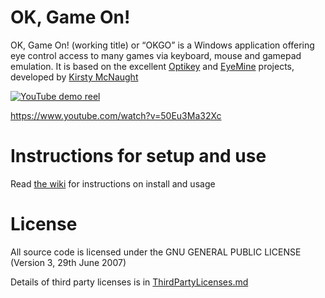 # OK, Game On!

OK, Game On! (working title) or “OKGO” is a Windows application offering eye control access to many games via keyboard, mouse and gamepad emulation. It is based on the excellent [Optikey](https://github.com/OptiKey/OptiKey/) and [EyeMine](https://github.com/SpecialEffect/EyeMine/) projects, developed by [Kirsty McNaught](https://kmcnaught.co.uk/)

[![YouTube demo reel](https://github.com/SpecialEffect/EyeMine/wiki/resources/okgo_showreel2.png)](https://www.youtube.com/watch?v=50Eu3Ma32Xc "OKGO promo on youtube")

https://www.youtube.com/watch?v=50Eu3Ma32Xc
# Instructions for setup and use

Read [the wiki](https://github.com/kmcnaught/OKGO/wiki/) for instructions on install and usage

# License

All source code is licensed under the GNU GENERAL PUBLIC LICENSE (Version 3, 29th June 2007)

Details of third party licenses is in [ThirdPartyLicenses.md](ThirdPartyLicenses.md)

